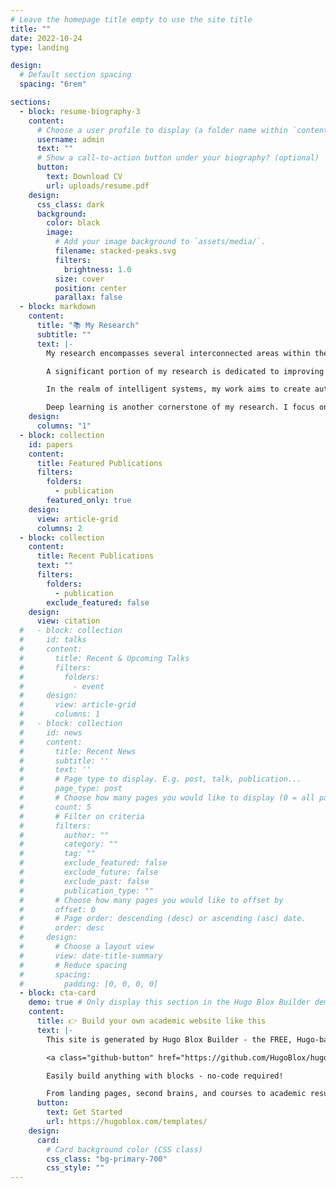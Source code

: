 ```yaml
---
# Leave the homepage title empty to use the site title
title: ""
date: 2022-10-24
type: landing

design:
  # Default section spacing
  spacing: "6rem"

sections:
  - block: resume-biography-3
    content:
      # Choose a user profile to display (a folder name within `content/authors/`)
      username: admin
      text: ""
      # Show a call-to-action button under your biography? (optional)
      button:
        text: Download CV
        url: uploads/resume.pdf
    design:
      css_class: dark
      background:
        color: black
        image:
          # Add your image background to `assets/media/`.
          filename: stacked-peaks.svg
          filters:
            brightness: 1.0
          size: cover
          position: center
          parallax: false
  - block: markdown
    content:
      title: "📚 My Research"
      subtitle: ""
      text: |-
        My research encompasses several interconnected areas within the broader domains of engineering and computer science. By integrating principles from these diverse fields, I aim to develop sophisticated solutions that push the boundaries of current technology. Key themes in my work include the optimization of wireless networks, the development of intelligent and autonomous systems, and the application of deep learning for enhanced data analysis and decision-making.

        A significant portion of my research is dedicated to improving the efficiency and sustainability of wireless communication systems. This involves innovative approaches to network modeling and optimization, with a particular focus on the latest advancements in 5G technology. I strive to enhance network performance while reducing energy consumption, contributing to the development of greener communication infrastructures.

        In the realm of intelligent systems, my work aims to create autonomous solutions capable of operating in dynamic and unpredictable environments. This involves the design and implementation of advanced algorithms for decision-making and control, which are crucial for applications in robotics and the Internet of Things (IoT). By enhancing the capabilities of these systems, I seek to pave the way for more adaptive and resilient technologies.

        Deep learning is another cornerstone of my research. I focus on developing and refining models that can perform complex data analysis, with applications ranging from anomaly detection to predictive maintenance. By improving both the accuracy and interpretability of these models, I aim to provide robust solutions that can be effectively utilized across various industries.
    design:
      columns: "1"
  - block: collection
    id: papers
    content:
      title: Featured Publications
      filters:
        folders:
          - publication
        featured_only: true
    design:
      view: article-grid
      columns: 2
  - block: collection
    content:
      title: Recent Publications
      text: ""
      filters:
        folders:
          - publication
        exclude_featured: false
    design:
      view: citation
  #   - block: collection
  #     id: talks
  #     content:
  #       title: Recent & Upcoming Talks
  #       filters:
  #         folders:
  #           - event
  #     design:
  #       view: article-grid
  #       columns: 1
  #   - block: collection
  #     id: news
  #     content:
  #       title: Recent News
  #       subtitle: ''
  #       text: ''
  #       # Page type to display. E.g. post, talk, publication...
  #       page_type: post
  #       # Choose how many pages you would like to display (0 = all pages)
  #       count: 5
  #       # Filter on criteria
  #       filters:
  #         author: ""
  #         category: ""
  #         tag: ""
  #         exclude_featured: false
  #         exclude_future: false
  #         exclude_past: false
  #         publication_type: ""
  #       # Choose how many pages you would like to offset by
  #       offset: 0
  #       # Page order: descending (desc) or ascending (asc) date.
  #       order: desc
  #     design:
  #       # Choose a layout view
  #       view: date-title-summary
  #       # Reduce spacing
  #       spacing:
  #         padding: [0, 0, 0, 0]
  - block: cta-card
    demo: true # Only display this section in the Hugo Blox Builder demo site
    content:
      title: 👉 Build your own academic website like this
      text: |-
        This site is generated by Hugo Blox Builder - the FREE, Hugo-based open source website builder trusted by 250,000+ academics like you.

        <a class="github-button" href="https://github.com/HugoBlox/hugo-blox-builder" data-color-scheme="no-preference: light; light: light; dark: dark;" data-icon="octicon-star" data-size="large" data-show-count="true" aria-label="Star HugoBlox/hugo-blox-builder on GitHub">Star</a>

        Easily build anything with blocks - no-code required!

        From landing pages, second brains, and courses to academic resumés, conferences, and tech blogs.
      button:
        text: Get Started
        url: https://hugoblox.com/templates/
    design:
      card:
        # Card background color (CSS class)
        css_class: "bg-primary-700"
        css_style: ""
---
```

